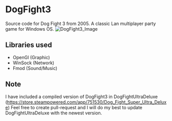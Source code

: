 # DogFight3

Source code for Dog Fight 3 from 2005.
A classic Lan multiplayer party game for Windows OS.
![DogFight3_Image](http://logicwork.net/timeline/sparetime/windows_df32.jpg)

## Libraries used

* OpenGl  (Graphic)
* WinSock (Network)
* Fmod    (Sound/Music)

## Note

I have included a compiled version of DogFight3 in DogFightUltraDeluxe (https://store.steampowered.com/app/751530/Dog_Fight_Super_Ultra_Deluxe)
Feel free to create pull-request and I will do my best to update DogFightUltraDeluxe with the newest version. 
